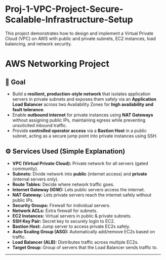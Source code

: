 # Proj-1-VPC-Project-Secure-Scalable-Infrastructure-Setup
This project demonstrates how to design and implement a Virtual Private Cloud (VPC) on AWS with public and private subnets, EC2 instances, load balancing, and network security.
# AWS Networking Project

## 🎯 Goal
- Build a **resilient, production-style network** that isolates application servers in private subnets and exposes them safely via an **Application Load Balancer** across two Availability Zones for **high availability and fault tolerance**.  
- Enable **outbound internet** for private instances using **NAT Gateways** without assigning public IPs, maintaining egress while preventing unsolicited inbound traffic.  
- Provide **controlled operator access** via a **Bastion Host** in a public subnet, acting as a secure jump point into private instances using SSH.

## ⚙ Services Used (Simple Explanation)

- **VPC (Virtual Private Cloud):** Private network for all servers (gated community).  
- **Subnets:** Divide network into **public** (internet access) and **private** (internal servers only).  
- **Route Tables:** Decide where network traffic goes.  
- **Internet Gateway (IGW):** Lets public servers access the internet.  
- **NAT Gateway:** Lets private servers reach the internet safely without public IPs.  
- **Security Groups:** Firewall for individual servers.  
- **Network ACLs:** Extra firewall for subnets.  
- **EC2 Instances:** Virtual servers in public & private subnets.  
- **SSH Key Pair:** Secret key to securely login to EC2.  
- **Bastion Host:** Jump server to access private EC2s safely.  
- **Auto Scaling Group (ASG):** Automatically add/remove EC2s based on traffic.  
- **Load Balancer (ALB):** Distributes traffic across multiple EC2s.  
- **Target Group:** Group of servers that the Load Balancer sends traffic to.

---
